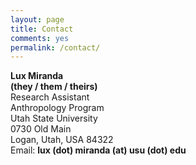 ```yaml
---
layout: page
title: Contact
comments: yes
permalink: /contact/
---
```


<strong>Lux Miranda</strong><br />
<strong>(they / them / theirs)</strong><br />
Research Assistant<br />
Anthropology Program<br />
Utah State University<br />
0730 Old Main<br />
Logan, Utah, USA 84322<br />
Email: <strong>lux (dot) miranda (at) usu (dot) edu</strong>
